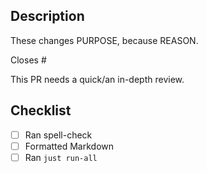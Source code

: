 ## Description

These changes PURPOSE, because REASON.

Closes #

<!-- Please delete as appropriate: -->
This PR needs a quick/an in-depth review.

## Checklist

- [ ] Ran spell-check
- [ ] Formatted Markdown
- [ ] Ran `just run-all`
